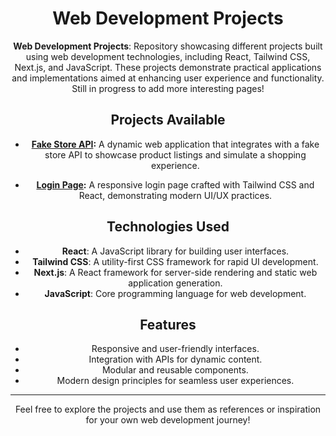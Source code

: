 <div align="center">

# **Web Development Projects**

**Web Development Projects**: Repository showcasing different projects built using web development technologies, including React, Tailwind CSS, Next.js, and JavaScript. These projects demonstrate practical applications and implementations aimed at enhancing user experience and functionality. Still in progress to add more interesting pages!

## Projects Available

- **[Fake Store API](https://github.com/Cristopher2874/Weekly-web/tree/main/API-fake-store):** A dynamic web application that integrates with a fake store API to showcase product listings and simulate a shopping experience.

- **[Login Page](https://github.com/Cristopher2874/Weekly-web/tree/main/LogInPage):** A responsive login page crafted with Tailwind CSS and React, demonstrating modern UI/UX practices.

## Technologies Used

- **React**: A JavaScript library for building user interfaces.
- **Tailwind CSS**: A utility-first CSS framework for rapid UI development.
- **Next.js**: A React framework for server-side rendering and static web application generation.
- **JavaScript**: Core programming language for web development.

## Features

- Responsive and user-friendly interfaces.
- Integration with APIs for dynamic content.
- Modular and reusable components.
- Modern design principles for seamless user experiences.

---

Feel free to explore the projects and use them as references or inspiration for your own web development journey!

